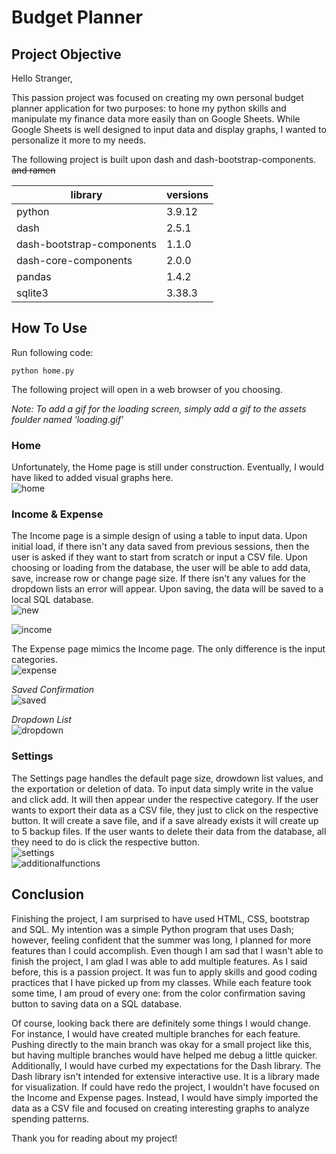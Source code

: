 # Budget Planner

## Project Objective

Hello Stranger, 

This passion project was focused on creating my own personal budget planner application for two purposes: to hone my python skills and manipulate my finance data more easily than on Google Sheets. While Google Sheets is well designed to input data and display graphs, I wanted to personalize it more to my needs. 

The following project is built upon dash and dash-bootstrap-components. ~~and ramen~~

| library                   | versions  |
| ------------------------- |-----------|
| python                    | 3.9.12    |
| dash                      | 2.5.1     |
| dash-bootstrap-components | 1.1.0     |
| dash-core-components      | 2.0.0     |
| pandas                    | 1.4.2     |
| sqlite3                   | 3.38.3    |

## How To Use

Run following code:

```
python home.py
```
The following project will open in a web browser of you choosing. 

*Note: To add a gif for the loading screen, simply add a gif to the assets foulder named 'loading.gif'*

### Home
Unfortunately, the Home page is still under construction. Eventually, I would have liked to added visual graphs here.  
![home](https://user-images.githubusercontent.com/80228469/190075278-41a999ee-9e3b-4c64-8b27-568423184a91.PNG)

### Income & Expense
The Income page is a simple design of using a table to input data. Upon initial load, if there isn't any data saved from previous sessions, then the user is asked if they want to start from scratch or input a CSV file. Upon choosing or loading from the database, the user will be able to add data, save, increase row or change page size. If there isn't any values for the dropdown lists an error will appear. Upon saving, the data will be saved to a local SQL database.  
![new](https://user-images.githubusercontent.com/80228469/190075552-4ab34581-51cf-448a-abf0-334479fa9cd8.PNG)  

![income](https://user-images.githubusercontent.com/80228469/190075360-12a79f08-d7b0-4810-ac15-8132a56dfb22.PNG)

The Expense page mimics the Income page. The only difference is the input categories.  
![expense](https://user-images.githubusercontent.com/80228469/190075378-fb6a8b2c-424e-4089-a245-7cf006f32c16.PNG)

*Saved Confirmation*  
![saved](https://user-images.githubusercontent.com/80228469/190075485-37e17e77-4f80-4856-b0d6-4426297fd742.PNG)

*Dropdown List*  
![dropdown](https://user-images.githubusercontent.com/80228469/190075600-16915936-aef4-4c51-8ca8-7f06ae2fc6c7.PNG)

### Settings
The Settings page handles the default page size, drowdown list values, and the exportation or deletion of data. To input data simply write in the value and click add. It will then appear under the respective category. If the user wants to export their data as a CSV file, they just to click on the respective button. It will create a save file, and if a save already exists it will create up to 5 backup files. If the user wants to delete their data from the database, all they need to do is click the respective button.  
![settings](https://user-images.githubusercontent.com/80228469/190075623-4db90b65-5424-4d14-bda7-66bee65352f1.PNG)  
![additionalfunctions](https://user-images.githubusercontent.com/80228469/190075632-4275a69c-cc67-43ef-98b0-4571d1fe3156.PNG)


## Conclusion
Finishing the project, I am surprised to have used HTML, CSS, bootstrap and SQL. My intention was a simple Python program that uses Dash; however, feeling confident that the summer was long, I planned for more features than I could accomplish. Even though I am sad that I wasn't able to finish the project, I am glad I was able to add multiple features. As I said before, this is a passion project. It was fun to apply skills and good coding practices that I have picked up from my classes. While each feature took some time, I am proud of every one: from the color confirmation saving button to saving data on a SQL database.

Of course, looking back there are definitely some things I would change. For instance, I would have created multiple branches for each feature. Pushing directly to the main branch was okay for a small project like this, but having multiple branches would have helped me debug a little quicker. Additionally, I would have curbed my expectations for the Dash library. The Dash library isn't intended for extensive interactive use. It is a library made for visualization. If could have redo the project, I wouldn't have focused on the Income and Expense pages. Instead, I would have simply imported the data as a CSV file and focused on creating interesting graphs to analyze spending patterns.

Thank you for reading about my project! 
